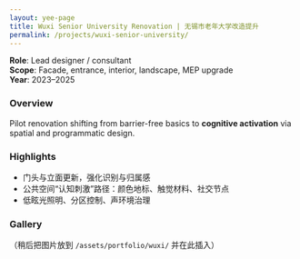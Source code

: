 ```yaml
---
layout: yee-page
title: Wuxi Senior University Renovation | 无锡市老年大学改造提升
permalink: /projects/wuxi-senior-university/
---
```


**Role**: Lead designer / consultant  
**Scope**: Facade, entrance, interior, landscape, MEP upgrade  
**Year**: 2023–2025  

### Overview
Pilot renovation shifting from barrier-free basics to **cognitive activation** via spatial and programmatic design.

### Highlights
- 门头与立面更新，强化识别与归属感  
- 公共空间“认知刺激”路径：颜色地标、触觉材料、社交节点  
- 低眩光照明、分区控制、声环境治理  

### Gallery
（稍后把图片放到 `/assets/portfolio/wuxi/` 并在此插入）
